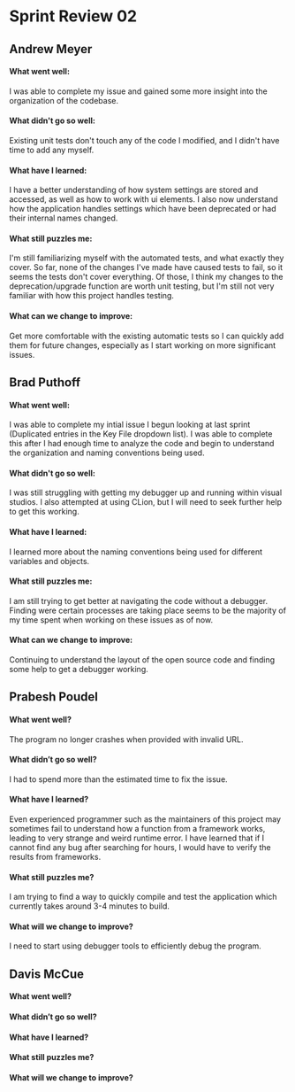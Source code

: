 # Sprint Review 02

## Andrew Meyer
#### What went well:
I was able to complete my issue and gained some more insight into the organization of the codebase.
#### What didn't go so well:
Existing unit tests don't touch any of the code I modified, and I didn't have time to add any myself.
#### What have I learned:
I have a better understanding of how system settings are stored and accessed, as well as how to work with ui elements.
I also now understand how the application handles settings which have been deprecated or had their internal names changed.
#### What still puzzles me:
I'm still familiarizing myself with the automated tests, and what exactly they cover.
So far, none of the changes I've made have caused tests to fail, so it seems the tests don't cover everything.
Of those, I think my changes to the deprecation/upgrade function are worth unit testing, 
but I'm still not very familiar with how this project handles testing.
#### What can we change to improve:
Get more comfortable with the existing automatic tests so I can quickly add them for future changes, 
especially as I start working on more significant issues.

## Brad Puthoff
#### What went well:
I was able to complete my intial issue I begun looking at last sprint (Duplicated entries in the Key File dropdown list). I was able to complete this after I had enough time to analyze the code and begin to understand the organization and naming conventions being used.
#### What didn't go so well:
I was still struggling with getting my debugger up and running within visual studios. I also attempted at using CLion, but I will need to seek further help to get this working.
#### What have I learned:
I learned more about the naming conventions being used for different variables and objects.
#### What still puzzles me:
I am still trying to get better at navigating the code without a debugger. Finding were certain processes are taking place seems to be the majority of my time spent when working on these issues as of now.
#### What can we change to improve:
Continuing to understand the layout of the open source code and finding some help to get a debugger working.

## Prabesh Poudel

#### What went well?
The program no longer crashes when provided with invalid URL.
#### What didn’t go so well?
I had to spend more than the estimated time to fix the issue.
#### What have I learned?
Even experienced programmer such as the maintainers of this project may sometimes
fail to understand how a function from a framework works, leading to very strange
and weird runtime error. I have learned that if I cannot find any bug after searching
for hours, I would have to verify the results from frameworks.
#### What still puzzles me?
I am trying to find a way to quickly compile and test the application which currently
takes around 3-4 minutes to build.
#### What will we change to improve?
I need to start using debugger tools to efficiently debug the program.

## Davis McCue
#### What went well?

#### What didn’t go so well?

#### What have I learned?

#### What still puzzles me?

#### What will we change to improve?
